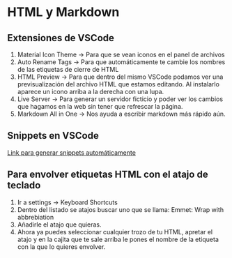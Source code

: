 # HTML y Markdown

## Extensiones de VSCode

1. Material Icon Theme -> Para que se vean iconos en el panel de archivos
2. Auto Rename Tags -> Para que automáticamente te cambie los nombres de las etiquetas de cierre de HTML
3. HTML Preview -> Para que dentro del mismo VSCode podamos ver una previsualización del archivo HTML que estamos editando. Al instalarlo aparece un icono arriba a la derecha con una lupa.
4. Live Server -> Para generar un servidor ficticio y poder ver los cambios que hagamos en la web sin tener que refrescar la página.
5. Markdown All in One -> Nos ayuda a escribir markdown más rápido aún.


## Snippets en VSCode

[Link para generar snippets automáticamente](https://snippet-generator.app/)

## Para envolver etiquetas HTML con el atajo de teclado

1. Ir a settings -> Keyboard Shortcuts
2. Dentro del listado se atajos buscar uno que se llama: Emmet: Wrap with abbrebiation
3. Añadirle el atajo que quieras.
4. Ahora ya puedes seleccionar cualquier trozo de tu HTML, apretar el atajo y en la cajita que te sale arriba le pones el nombre de la etiqueta con la que lo quieres envolver.